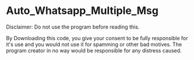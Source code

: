# Auto_Whatsapp_Multiple_Msg

Disclaimer: Do not use the program before reading this.

By Downloading this code, you give your consent to be fully responsible for it's use and you would not use it for spamming or other bad motives. The program creator in no way would be responsible for any distress caused.
